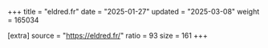 +++
title = "eldred.fr"
date = "2025-01-27"
updated = "2025-03-08"
weight = 165034

[extra]
source = "https://eldred.fr/"
ratio = 93
size = 161
+++
